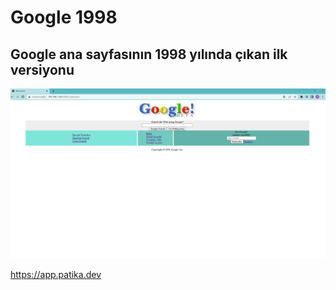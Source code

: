 # Google 1998

## Google ana sayfasının 1998 yılında çıkan ilk versiyonu

![github](img.png)


https://app.patika.dev
